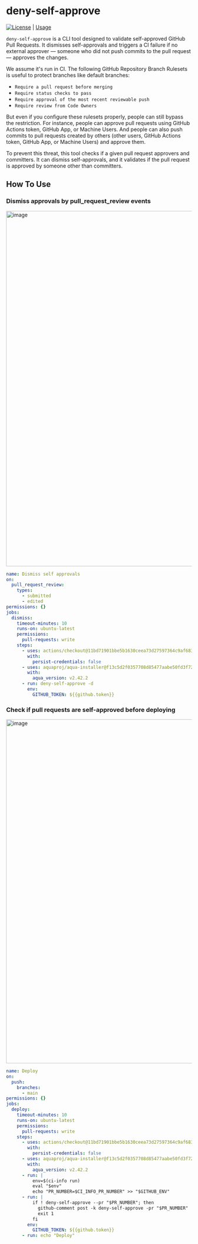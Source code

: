 # deny-self-approve

[![License](http://img.shields.io/badge/license-mit-blue.svg?style=flat-square)](https://raw.githubusercontent.com/suzuki-shunsuke/deny-self-approve/main/LICENSE) | [Usage](USAGE.md)

`deny-self-approve` is a CLI tool designed to validate self-approved GitHub Pull Requests.
It dismisses self-approvals and triggers a CI failure if no external approver — someone who did not push commits to the pull request — approves the changes.

We assume it's run in CI.
The following GitHub Repository Branch Rulesets is useful to protect branches like default branches:

- `Require a pull request before merging`
- `Require status checks to pass`
- `Require approval of the most recent reviewable push`
- `Require review from Code Owners`

But even if you configure these rulesets properly, people can still bypass the restriction.
For instance, people can approve pull requests using GitHub Actions token, GitHub App, or Machine Users.
And people can also push commits to pull requests created by others (other users, GitHub Actions token, GitHub App, or Machine Users) and approve them.

To prevent this threat, this tool checks if a given pull request approvers and committers.
It can dismiss self-approvals, and it validates if the pull request is approved by someone other than committers.

## How To Use

### Dismiss approvals by pull_request_review events

<img width="964" alt="image" src="https://github.com/user-attachments/assets/fc5bbd3d-6b04-495d-8b72-d14a81a93dc0" />

```yaml
name: Dismiss self approvals
on:
  pull_request_review:
    types:
      - submitted
      - edited
permissions: {}
jobs:
  dismiss:
    timeout-minutes: 10
    runs-on: ubuntu-latest
    permissions:
      pull-requests: write
    steps:
      - uses: actions/checkout@11bd71901bbe5b1630ceea73d27597364c9af683 # v4.2.2
        with:
          persist-credentials: false
      - uses: aquaproj/aqua-installer@f13c5d2f0357708d85477aabe50fd3f725528745 # v3.1.0
        with:
          aqua_version: v2.42.2
      - run: deny-self-approve -d
        env:
          GITHUB_TOKEN: ${{github.token}}
```

### Check if pull requests are self-approved before deploying

<img width="933" alt="image" src="https://github.com/user-attachments/assets/05a441e7-99a2-4a2f-a5f5-9b04401992b8" />

```yaml
name: Deploy
on:
  push:
    branches:
      - main
permissions: {}
jobs:
  deploy:
    timeout-minutes: 10
    runs-on: ubuntu-latest
    permissions:
      pull-requests: write
    steps:
      - uses: actions/checkout@11bd71901bbe5b1630ceea73d27597364c9af683 # v4.2.2
        with:
          persist-credentials: false
      - uses: aquaproj/aqua-installer@f13c5d2f0357708d85477aabe50fd3f725528745 # v3.1.0
        with:
          aqua_version: v2.42.2
      - run: |
          env=$(ci-info run)
          eval "$env"
          echo "PR_NUMBER=$CI_INFO_PR_NUMBER" >> "$GITHUB_ENV"
      - run: |
          if ! deny-self-approve --pr "$PR_NUMBER"; then
            github-comment post -k deny-self-approve -pr "$PR_NUMBER"
            exit 1
          fi
        env:
          GITHUB_TOKEN: ${{github.token}}
      - run: echo "Deploy"
```
